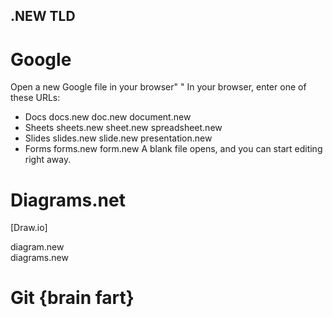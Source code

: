 
## .NEW TLD

# Google

Open a new Google file in your browser" "
In your browser, enter one of these URLs:

- Docs
docs.new
doc.new
document.new
- Sheets
sheets.new
sheet.new
spreadsheet.new
- Slides
slides.new
slide.new
presentation.new
- Forms
forms.new
form.new
A blank file opens, and you can start editing right away.

# Diagrams.net
  [Draw.io]  

diagram.new  
diagrams.new

# Git {brain fart}



